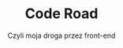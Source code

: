---
layout: posts
headTitle: Piotr Niezgoda - wszystkie posty
headDesc: Piotr Niezgoda - Blog, czyli moja droga przez front-end jako zbiór wiedzy, ciekawych informacji i notatek.
title: Code Road
subtitle: Czyli moja droga przez front-end
permalink: /blog/posty
blog_header: blog/blog_header.html
blog_posts-content: posts/blog_posts-content.html
footer: blog/blog_footer.html
---
